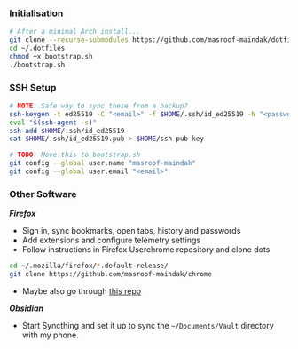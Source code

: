 ### Initialisation

```bash
# After a minimal Arch install...
git clone --recurse-submodules https://github.com/masroof-maindak/dotfiles ~/.dotfiles/
cd ~/.dotfiles
chmod +x bootstrap.sh
./bootstrap.sh
```

### SSH Setup

```bash
# NOTE: Safe way to sync these from a backup?
ssh-keygen -t ed25519 -C "<email>" -f $HOME/.ssh/id_ed25519 -N "<password>"
eval "$(ssh-agent -s)"
ssh-add $HOME/.ssh/id_ed25519
cat $HOME/.ssh/id_ed25519.pub > $HOME/ssh-pub-key

# TODO: Move this to bootstrap.sh
git config --global user.name "masroof-maindak"
git config --global user.email "<email>"
```

### Other Software

***Firefox***

- Sign in, sync bookmarks, open tabs, history and passwords
- Add extensions and configure telemetry settings
- Follow instructions in Firefox Userchrome repository and clone dots
```bash
cd ~/.mozilla/firefox/*.default-release/
git clone https://github.com/masroof-maindak/chrome
```
- Maybe also go through [this repo](https://github.com/SpitFire-666/Firefox-Stuff)

***Obsidian***

- Start Syncthing and set it up to sync the `~/Documents/Vault` directory with my phone.

